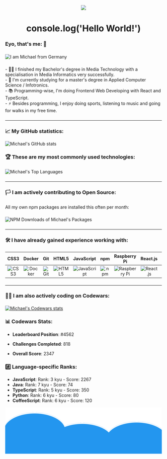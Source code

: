 <div align="center">
  <img height="150" src="https://media.giphy.com/media/v1.Y2lkPTc5MGI3NjExNjM5aHBnencyZzQ3a3gxNXV5a2tyOTBlY3ozZHRucTZvM3A4ZjJpbyZlcD12MV9pbnRlcm5hbF9naWZfYnlfaWQmY3Q9cw/j1soPQE95y0eXhMwKT/giphy.gif"  />
</div>

###

<h1 align="center">console.log('Hello World!')</h1>

###

<h3 align="left"> Eyo, that's me:  👋</h3>

###

![I am Michael from Germany](https://readme-typing-svg.herokuapp.com?font=Consolas&duration=7500&color=F7F7F7&background=00000055&center=true&vCenter=true&repeat=false&width=320&height=64&lines=I+am+Michael+from+Germany.)

###

<p align="left">- 👩‍💻 I finished my Bachelor's degree in Media Technology with a specialisation in Media Informatics very successfully.<br>- 🔭 I'm currently studying for a master's degree in Applied Computer Science / Infotronics.<br>- 📚 Programming-wise, I'm doing Frontend Web Developing with React and TypeScript.<br>- ⚡ Besides programming, I enjoy doing sports, listening to music and going for walks in my free time.</p>

###

<hr>

###

<h3 align="left">📈 My GitHub statistics:</h3>

![Michael's GitHub stats](https://github-readme-stats.vercel.app/api?username=StackOverflowIsBetterThanAnyAI&show=reviews&show_icons=true&include_all_commits=true)

###

<h3 align="left">🏆 These are my most commonly used technologies:</h3>

###

![Michael's Top Languages](https://github-readme-stats.vercel.app/api/top-langs/?username=StackOverflowIsBetterThanAnyAI&layout=compact)

###

<hr>

###

<h3 align="left">🏳️ I am actively contributing to Open Source:</h3>

###

All my own npm packages are installed this often per month:

###

![NPM Downloads of Michael's Packages](https://img.shields.io/npm-stat/dm/muenzi01)

###

<hr>

###

<h3 align="left">🛠 I have already gained experience working with:</h3>

###

| CSS3 | Docker | Git | HTML5 | JavaScript | npm | Raspberry Pi | React.js | Tailwind | TypeScript |
|---|---|---|---|---|---|---|---|---|---|
| <div align="center"><img src="https://cdn.jsdelivr.net/gh/devicons/devicon/icons/css3/css3-original.svg" height="40" alt="CSS3"  /></div> | <div align="center"><img src="https://skillicons.dev/icons?i=docker" height="40" alt="Docker"  /></div> | <div align="center"><img src="https://cdn.jsdelivr.net/gh/devicons/devicon/icons/git/git-original.svg" height="40" alt="Git"  /></div> | <div align="center"><img src="https://cdn.jsdelivr.net/gh/devicons/devicon/icons/html5/html5-original.svg" height="40" alt="HTML5"  /></div> | <div align="center"><img src="https://cdn.jsdelivr.net/gh/devicons/devicon/icons/javascript/javascript-original.svg" height="40" alt="JavaScript"  /></div> | <div align="center"><img src="https://cdn.jsdelivr.net/gh/devicons/devicon/icons/npm/npm-original-wordmark.svg" height="40" alt="npm"  /></div> | <div align="center"><img src="https://cdn.jsdelivr.net/gh/devicons/devicon/icons/raspberrypi/raspberrypi-original.svg" height="40" alt="Raspberry Pi"  /></div> | <div align="center"><img src="https://cdn.jsdelivr.net/gh/devicons/devicon/icons/react/react-original.svg" height="40" alt="React.js"  /></div> | <div align="center"><img src="https://cdn.simpleicons.org/tailwindcss/06B6D4" height="40" alt="Tailwind"  /></div> | <div align="center"><img src="https://cdn.jsdelivr.net/gh/devicons/devicon/icons/typescript/typescript-original.svg" height="40" alt="TypeScript"  /></div> |

###

<hr>

###

<h3 align="left">👨‍💻 I am also actively coding on Codewars:</h3>

###

[![Michael's Codewars stats](https://www.codewars.com/users/muenzi01/badges/large)](https://www.codewars.com/users/muenzi01)

<h3 align="left">📊 Codewars Stats:</h3>

-   **Leaderboard Position**: #4562 <!-- CODEWARS_LEADERBOARD -->

-   **Challenges Completed**: 818 <!-- CODEWARS_COMPLETED -->

-   **Overall Score**: 2347 <!-- CODEWARS_OVERALL_SCORE -->

<h3 align="left">#️⃣ Language-specific Ranks:</h3>

<!-- CODEWARS_LANGUAGE_RANKS -->

* **JavaScript**: Rank: 3 kyu - Score: 2267
* **Java**: Rank: 7 kyu - Score: 74
* **TypeScript**: Rank: 5 kyu - Score: 350
* **Python**: Rank: 6 kyu - Score: 80
* **CoffeeScript**: Rank: 6 kyu - Score: 120

![Lightblue Cloudy Background](https://github.com/StackOverflowIsBetterThanAnyAI/StackOverflowIsBetterThanAnyAI/blob/main/background.png?raw=true)
